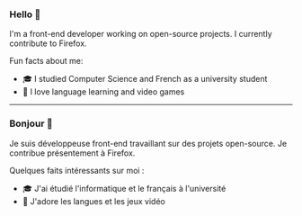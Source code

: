 ### Hello 👋

I'm a front-end developer working on open-source projects. I currently contribute to Firefox.

Fun facts about me:
- 🎓 I studied Computer Science and French as a university student
- 📖 I love language learning and video games

----

### Bonjour 👋

Je suis développeuse front-end travaillant sur des projets open-source. Je contribue présentement à Firefox.

Quelques faits intéressants sur moi :
- 🎓 J'ai étudié l'informatique et le français à l'université
- 📖 J'adore les langues et les jeux vidéo

<!--
**kpatenio/kpatenio** is a ✨ _special_ ✨ repository because its `README.md` (this file) appears on your GitHub profile.

Here are some ideas to get you started:

- 🔭 I’m currently working on ...
- 🌱 I’m currently learning ...
- 👯 I’m looking to collaborate on ...
- 🤔 I’m looking for help with ...
- 💬 Ask me about ...
- 📫 How to reach me: ...
- 😄 Pronouns: ...
- ⚡ Fun fact: ...
-->
